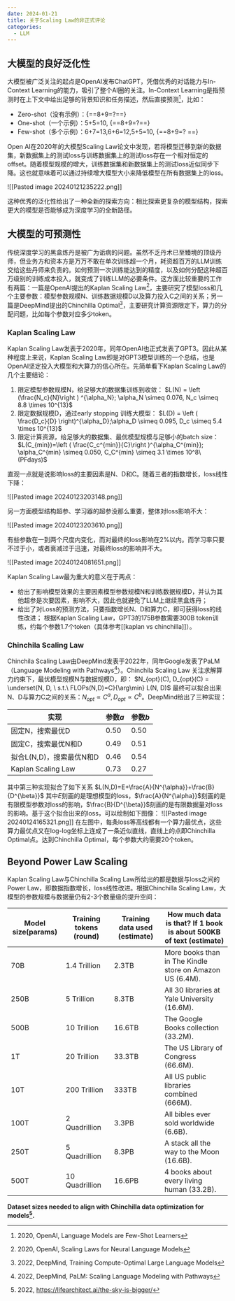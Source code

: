 ```yaml
---
date: 2024-01-21
title: 关于Scaling Law的非正式评论
categories:
  - LLM
---
```

## 大模型的良好泛化性

大模型被广泛关注的起点是OpenAI发布ChatGPT，凭借优秀的对话能力与In-Context Learning的能力，吸引了整个AI圈的关注。In-Context Learning是指预测时在上下文中给出足够的背景知识和任务描述，然后直接预测[^1]，比如：

- Zero-shot（没有示例）：{==8+9=?==}
- One-shot（一个示例）：5+5=10, {==8+9=?==}
- Few-shot（多个示例）：6+7=13,6+6=12,5+5=10, {==8+9=? ==}

Open AI在2020年的大模型Scaling Law论文中发现，若将模型迁移到新的数据集，新数据集上的测试loss与训练数据集上的测试loss存在一个相对恒定的offset。随着模型规模的增大，训练数据集和新数据集上的测试loss近似同步下降。这也就意味着可以通过持续增大模型大小来降低模型在所有数据集上的loss。

![[Pasted image 20240121235222.png]]

这种优秀的泛化性给出了一种全新的探索方向：相比探索更复杂的模型结构，探索更大的模型是否能够成为深度学习的全新路径。

## 大模型的可预测性

传统深度学习的黑盒炼丹是被广为诟病的问题。虽然不乏丹术已至臻境的顶级丹师，但业务方和资本方是万万不敢在单次训练超一个月，耗资超百万的LLM训练交给这些丹师来负责的。如何预测一次训练能达到的精度，以及如何分配这种超百万级别的训练成本投入，就变成了训练LLM的必要条件。这方面比较重要的工作有两篇：一篇是OpenAI提出的Kaplan Scaling Law[^2]，主要研究了模型loss和几个主要参数：模型参数规模N、训练数据规模D以及算力投入C之间的关系；另一篇是DeepMind提出的Chinchilla Optimal[^3]，主要研究计算资源限定下，算力的分配问题，比如每个参数对应多少token。
### Kaplan Scaling Law
Kaplan Scaling Law发表于2020年，同年OpenAI也正式发表了GPT3。因此从某种程度上来说，Kaplan Scaling Law即是对GPT3模型训练的一个总结，也是OpenAI坚定投入大模型和大算力的信心所在。先简单看下Kaplan Scaling Law的几个主要结论：

1. 限定模型参数规模N，给足够大的数据集训练到收敛：
	   $L(N) = \left (\frac{N_c}{N}\right ) ^{\alpha_N}; \alpha_N \simeq 0.076, N_c \simeq 8.8 \times 10^{13}$
1. 限定数据规模D，通过early stopping 训练大模型：
	   $L(D) = \left ( \frac{D_c}{D} \right)^{\alpha_D};\alpha_D \simeq 0.095, D_c \simeq 5.4 \times 10^{13}$
1. 限定计算资源，给足够大的数据集、最优模型规模与足够小的batch size：
	$L(C_{min})=\left ( \frac{C_c^{min}}{C}\right )^{\alpha_C^{min}}; \alpha_C^{min} \simeq 0.050, C_C^{min} \simeq 3.1 \times 10^8\  (PFdays)$ 

直观一点就是说影响loss的主要因素是N、D和C。随着三者的指数增长，loss线性下降：

![[Pasted image 20240123203148.png]]

另一方面模型结构超参、学习器的超参没那么重要，整体对loss影响不大：

![[Pasted image 20240123203610.png]]

有些参数在一到两个尺度内变化，而对最终的loss影响在2%以内。而学习率只要不过于小，或者衰减过于迅速，对最终loss的影响并不大。

![[Pasted image 20240124081651.png]]

Kaplan Scaling Law最为重大的意义在于两点：
- 给出了影响模型效果的主要因素模型参数规模N和训练数据规模D，并认为其他超参是次要因素，影响不大，因此也就避免了LLM上继续黑盒炼丹；
- 给出了对Loss的预测方法，只要指数增长N、D和算力C，即可获得loss的线性改进；
根据Kaplan Scaling Law，GPT3的175B参数需要300B token训练，约每个参数1.7个token（具体参考[[kaplan vs chinchilla]]）。

### Chinchila Scaling Law
Chinchila Scaling Law由DeepMind发表于2022年，同年Google发表了PaLM（Language Modeling with Pathways[^4]）。Chinchila Scaling Law 关注求解算力约束下，最优模型规模N与数据规模D，即：
	$N_{opt}(C), D_{opt}(C) = \underset{N, D, \ s.t.\ FLOPs(N,D)=C}{\arg\min} L(N, D)$
最终可以拟合出来N、D与算力C之间的关系：$N_{opt} \propto  C^a, D_{opt} \propto C^b$。DeepMind给出了三种实现：

| 实现 | 参数$a$ | 参数$b$ |
| ---- | ---- | ---- |
| 固定N，搜索最优D | 0.50 | 0.50 |
| 固定C，搜索最优N和D | 0.49 | 0.51 |
| 拟合L(N,D)，搜索最优N和D | 0.46 | 0.54 |
| Kaplan Scaling Law | 0.73 | 0.27 |

其中第三种实现拟合了如下关系
	$L(N,D)=E+\frac{A}{N^{\alpha}}+\frac{B}{D^{\beta}}$
其中$E$刻画的是理想模型的loss，$\frac{A}{N^{\alpha}}$刻画的是有限模型参数对loss的影响，$\frac{B}{D^{\beta}}$刻画的是有限数据量对loss的影响。基于这个拟合出来的loss，可以绘制如下图像：
![[Pasted image 20240124165321.png]]
在左图中，每条loss等高线都有一个算力最优点，这些算力最优点又在log-log坐标上连成了一条近似直线，直线上的点即Chinchilla Optimal点。达到Chinchilla Optimal，每个参数大约需要20个token。

## Beyond Power Law Scaling
Kaplan Scaling Law与Chinchilla Scaling Law所给出的都是数据与loss之间的Power Law，即数据指数增长，loss线性改进。根据Chinchilla Scaling Law，大模型的参数规模与数据量仍有2-3个数量级的提升空间：

| Model size(params) | Training tokens (round) | Training data used (estimate) | How much data is that? If 1 book is about 500KB of text (estimate) |
| ---- | ---- | ---- | ---- |
| 70B | 1.4 Trillion | 2.3TB | More books than in The Kindle store on Amazon US (6.4M). |
| 250B | 5 Trillion | 8.3TB | All 30 libraries at Yale University (16.6M). |
| 500B | 10 Trillion | 16.6TB | The Google Books collection (33.2M). |
| 1T | 20 Trillion | 33.3TB | The US Library of Congress (66.6M). |
| 10T | 200 Trillion | 333TB | All US public libraries combined (666M). |
| 100T | 2 Quadrillion | 3.3PB | All bibles ever sold worldwide (6.6B). |
| 250T | 5 Quadrillion | 8.3PB | A stack all the way to the Moon (16.6B). |
| 500T | 10 Quadrillion | 16.6PB | 4 books about every living human (33.2B). |
**Dataset sizes needed to align with Chinchilla data optimization for models[^5].**


[^1]: 2020, OpenAI, Language Models are Few-Shot Learners
[^2]: 2020, OpenAI, Scaling Laws for Neural Language Models
[^3]: 2022, DeepMind, Training Compute-Optimal Large Language Models
[^4]: 2022, DeepMind, PaLM: Scaling Language Modeling with Pathways
[^5]: 2022, https://lifearchitect.ai/the-sky-is-bigger/

